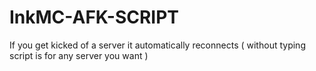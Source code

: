 # InkMC-AFK-SCRIPT
If you get kicked of a server it automatically reconnects ( without typing script is for any server you want )
